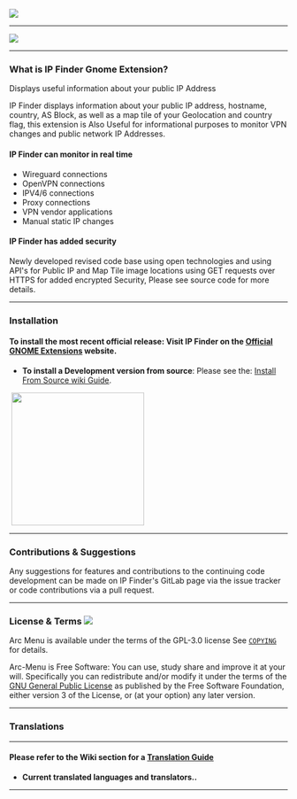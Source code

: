 ![](https://gitlab.com/LinxGem33/Neon/-/raw/master/new-ipfinder-wide-banner.png)

-----

![](https://gitlab.com/LinxGem33/Neon/-/raw/master/ipfinder-screen-main.png)

-----

### What is IP Finder Gnome Extension?

Displays useful information about your public IP Address

IP Finder displays information about your public IP address, hostname, country, AS Block, as well as  a map tile of your Geolocation and country flag,  this extension is Also Useful for informational purposes to monitor VPN changes and public network IP Addresses.


#### IP Finder can monitor in real time

* Wireguard connections
* OpenVPN connections
* IPV4/6 connections
* Proxy connections
* VPN vendor applications
* Manual static IP changes


#### IP Finder has added security

Newly developed revised code base using open technologies and using API's for Public IP and Map Tile image locations using GET requests over HTTPS for added encrypted  Security, Please see source code for more details.

-----


### Installation

#### To install the most recent official release: Visit IP Finder on the [Official GNOME Extensions](https://extensions.gnome.org/extension/2983/ip-finder/) website.

- **To install a Development version from source**: Please see the: [Install From Source wiki Guide](https://gitlab.com/LinxGem33/Arc-Menu/-/wikis/Install%20From%20Source%20Guide).

<p align="left">
       <a href="https://extensions.gnome.org/extension/2983/ip-finder/" >
    <img src="https://gitlab.com/LinxGem33/Neon/raw/master/artwork/get-it-ego.png" width="240" style="margin-left: 4px"/>
    </a>
</p>

-----

### Contributions & Suggestions

Any suggestions for features and contributions to the continuing code development can be made on IP Finder's GitLab page via the issue tracker or code contributions via a pull request.

-----

### License & Terms ![](https://gitlab.com/LinxGem33/IP-Finder/raw/master/screens/Copyleft-16.png)

Arc Menu is available under the terms of the GPL-3.0 license See [`COPYING`](https://gitlab.com/LinxGem33/IP-Finder/blob/master/COPYING) for details.

Arc-Menu is Free Software: You can use, study share and improve it at your will. Specifically you can redistribute and/or modify it under the terms of the [GNU General Public License](https://www.gnu.org/licenses/gpl.html) as published by the Free Software Foundation, either version 3 of the License, or (at your option) any later version. 

----- 

### Translations

-----

#### Please refer to the Wiki section for a [Translation Guide](https://gitlab.com/LinxGem33/Arc-Menu/wikis/Translation-Guide)

- **Current translated languages and translators..**

-----
